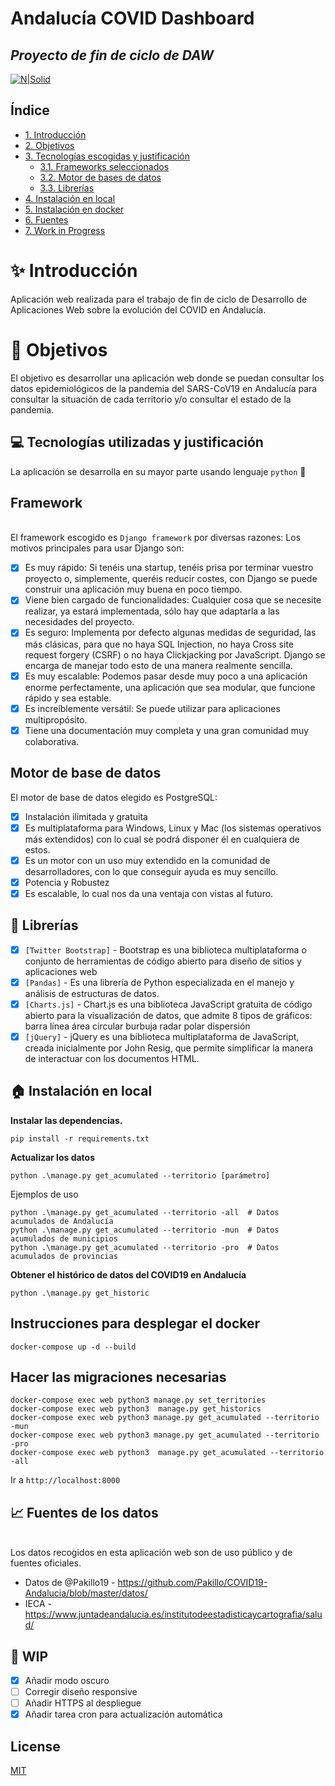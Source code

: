 # Andalucía COVID Dashboard
## _Proyecto de fin de ciclo de DAW_ 

[![N|Solid](https://www.djangoproject.com/m/img/badges/djangomade124x25.gif)](https://nodesource.com/products/nsolid)

## Índice
- [1. Introducción](#introduccion) 						 
- [2. Objetivos](#objetivos)  												  
- [3. Tecnologías escogidas y justificación](#tecnologías)			 
  - [3.1. Frameworks seleccionados](#framework)
  - [3.2. Motor de bases de datos](#bbdd)
  - [3.3. Librerías](#librerias)					    		 	 
- [4. Instalación en local](#instalacion_local)
- [5. Instalación en docker](#instalacion_docker)
- [6. Fuentes](#fuentes)
- [7. Work in Progress](#WIP) 
  
# :sparkles: Introducción
<a name="introduccion"></a>	

Aplicación web realizada para el trabajo de fin de ciclo de Desarrollo de Aplicaciones Web sobre la evolución del COVID en Andalucía.

# :checkered_flag: Objetivos
<a name="objetivos"></a>
El objetivo es desarrollar una aplicación web donde se puedan consultar los datos epidemiológicos de la pandemia del SARS-CoV19 en Andalucía para consultar la situación de cada territorio y/o consultar el estado de la pandemia.

## :computer: Tecnologías utilizadas y justificación
<a name="tecnologías"></a>	

La aplicación se desarrolla en su mayor parte usando lenguaje `python` :snake:

## Framework
<a name="framework"></a>	
El framework escogido es `Django framework` por diversas razones:
Los motivos principales para usar Django son:

 - [x]  Es muy rápido: Si tenéis una startup, tenéis prisa por terminar vuestro proyecto o, simplemente, queréis reducir costes, con Django se puede construir una aplicación muy buena en poco tiempo.
 - [x] Viene bien cargado de funcionalidades: Cualquier cosa que se necesite realizar, ya estará implementada, sólo hay que adaptarla a las necesidades del proyecto.
  - [x] Es seguro: Implementa por defecto algunas medidas de seguridad, las más clásicas, para que no haya SQL Injection, no haya Cross site request forgery (CSRF) o no haya Clickjacking por JavaScript. Django se encarga de manejar todo esto de una manera realmente sencilla.
  - [x]   Es muy escalable: Podemos pasar desde muy poco a una aplicación enorme perfectamente, una aplicación que sea modular, que funcione rápido y sea estable.
  - [x]   Es increíblemente versátil: Se puede utilizar para aplicaciones multipropósito.
  - [x] Tiene una documentación muy completa y una gran comunidad muy colaborativa.

## Motor de base de datos
<a name="bbdd"></a>	
El motor de base de datos elegido es PostgreSQL:
  - [x]  Instalación ilimitada y gratuita
  - [x]  Es multiplataforma para Windows, Linux y Mac (los sistemas operativos más extendidos) con lo cual se podrá disponer él en cualquiera de estos.
  - [x]   Es un motor con un uso muy extendido en la comunidad de desarrolladores, con lo que conseguir ayuda es muy sencillo.
  - [x] Potencia y Robustez
  - [x] Es escalable, lo cual nos da una ventaja con vistas al futuro.

## :book: Librerías  
<a name="librerias"></a>	
  - [x] `[Twitter Bootstrap]` - Bootstrap es una biblioteca multiplataforma o conjunto de herramientas de código abierto para diseño de sitios y aplicaciones web
  - [x] `[Pandas]` - Es una librería de Python especializada en el manejo y análisis de estructuras de datos.
  - [x] `[Charts.js]` - Chart.js es una biblioteca JavaScript gratuita de código abierto para la visualización de datos, que admite 8 tipos de gráficos: barra línea área circular burbuja radar polar dispersión
  - [x] `[jQuery]` - jQuery es una biblioteca multiplataforma de JavaScript, creada inicialmente por John Resig, que permite simplificar la manera de interactuar con los documentos HTML.

## :house: Instalación en local
<a name="instalacion_local"></a>	

**Instalar las dependencias.**
```
pip install -r requirements.txt 
```

**Actualizar los datos**

```
python .\manage.py get_acumulated --territorio [parámetro]
```
Ejemplos de uso 
```
python .\manage.py get_acumulated --territorio -all  # Datos acumulados de Andalucía
python .\manage.py get_acumulated --territorio -mun  # Datos acumulados de municipios
python .\manage.py get_acumulated --territorio -pro  # Datos acumulados de provincias
```

**Obtener el histórico de datos del COVID19 en Andalucía**
```
python .\manage.py get_historic   
```

## Instrucciones para desplegar el docker
<a name="instalacion_docker"></a>	
```
docker-compose up -d --build
```
## Hacer las migraciones necesarias

```
docker-compose exec web python3 manage.py set_territories
docker-compose exec web python3  manage.py get_historics
docker-compose exec web python3 manage.py get_acumulated --territorio -mun
docker-compose exec web python3 manage.py get_acumulated --territorio -pro
docker-compose exec web python3  manage.py get_acumulated --territorio -all
```

Ir a `http://localhost:8000`

## :chart_with_upwards_trend: Fuentes de los datos
<a name="fuentes"></a>	
Los datos recogidos en esta aplicación web son de uso público y de fuentes oficiales.
- Datos de @Pakillo19 - https://github.com/Pakillo/COVID19-Andalucia/blob/master/datos/
- IECA - https://www.juntadeandalucia.es/institutodeestadisticaycartografia/salud/

## :pencil: WIP
<a name="wip"></a>	
  - [x]  Añadir modo oscuro
  - [ ]  Corregir diseño responsive
  - [ ]  Añadir HTTPS al despliegue
  - [x] Añadir tarea cron para actualización automática
 
## License
[MIT](https://choosealicense.com/licenses/mit/)